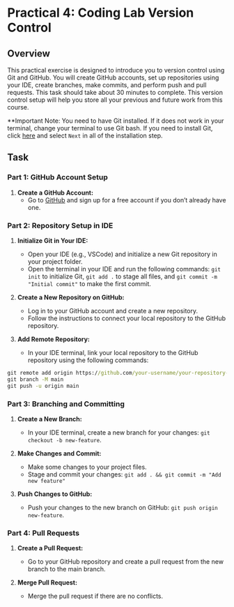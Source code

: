 # Practical 4: Coding Lab Version Control

## Overview

This practical exercise is designed to introduce you to version control using Git and GitHub. You will create GitHub accounts, set up repositories using your IDE, create branches, make commits, and perform push and pull requests. This task should take about 30 minutes to complete. This version control setup will help you store all your previous and future work from this course.

**Important Note: You need to have Git installed. If it does not work in your terminal, change your terminal to use Git bash. If you need to install Git, click [here](https://git-scm.com/download/win) and select `Next` in all of the installation step.

## Task

### Part 1: GitHub Account Setup

1. **Create a GitHub Account:**
   - Go to [GitHub](git) and sign up for a free account if you don’t already have one.

### Part 2: Repository Setup in IDE

1. **Initialize Git in Your IDE:**
   - Open your IDE (e.g., VSCode) and initialize a new Git repository in your project folder.
   - Open the terminal in your IDE and run the following commands: `git init` to initialize Git, `git add .` to stage all files, and `git commit -m "Initial commit"` to make the first commit.

2. **Create a New Repository on GitHub:**
   - Log in to your GitHub account and create a new repository.
   - Follow the instructions to connect your local repository to the GitHub repository.

3. **Add Remote Repository:**
   - In your IDE terminal, link your local repository to the GitHub repository using the following commands:

```bat
git remote add origin https://github.com/your-username/your-repository-name.git
git branch -M main
git push -u origin main
```

### Part 3: Branching and Committing

1. **Create a New Branch:**
   - In your IDE terminal, create a new branch for your changes: `git checkout -b new-feature`.

2. **Make Changes and Commit:**
   - Make some changes to your project files.
   - Stage and commit your changes: `git add . && git commit -m "Add new feature"`

3. **Push Changes to GitHub:**
   - Push your changes to the new branch on GitHub: `git push origin new-feature`.

### Part 4: Pull Requests

1. **Create a Pull Request:**
   - Go to your GitHub repository and create a pull request from the new branch to the main branch.

2. **Merge Pull Request:**
   - Merge the pull request if there are no conflicts.

